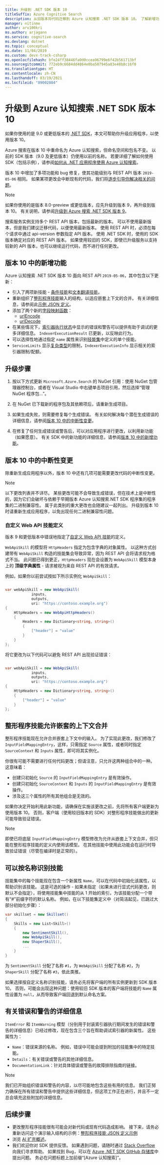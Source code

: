 ```yaml
---
title: 升级到 .NET SDK 版本 10
titleSuffix: Azure Cognitive Search
description: 从旧版本将代码迁移到 Azure 认知搜索 .NET SDK 版本 10。 了解新增功能和所需的代码更改。
manager: nitinme
author: arv100kri
ms.author: arjagann
ms.service: cognitive-search
ms.devlang: dotnet
ms.topic: conceptual
ms.date: 11/04/2019
ms.custom: devx-track-csharp
ms.openlocfilehash: bfe24ff38446fa0d0ccea96799e6f42b561713bf
ms.sourcegitcommit: 772eb9c6684dd4864e0ba507945a83e48b8c16f0
ms.translationtype: HT
ms.contentlocale: zh-CN
ms.lasthandoff: 03/19/2021
ms.locfileid: "89002804"
---
```

# <a name="upgrade-to-azure-cognitive-search-net-sdk-version-10"></a>升级到 Azure 认知搜索 .NET SDK 版本 10

如果你使用的是 9.0 或更低版本的 [.NET SDK](/dotnet/api/overview/azure/search)，本文可帮助你升级应用程序，以使用版本 10。

Azure 搜索在版本 10 中重命名为 Azure 认知搜索，但命名空间和包名不变。 以前的 SDK 版本（9.0 及更低版本）仍使用以前的名称。 若要详细了解如何使用 SDK（包括示例），请参阅[如何从 .NET 应用程序使用 Azure 认知搜索](search-howto-dotnet-sdk.md)。

版本 10 中增加了多项功能和 bug 修复，使其功能级别与 REST API 版本 `2019-05-06` 相同。 如果某项更改会中断现有的代码，我们将[逐步引导你解决相关的问题](#UpgradeSteps)。

> [!NOTE]
> 如果你使用的是版本 8.0-preview 或更低版本，应先升级到版本 9，再升级到版本 10。 有关说明，请参阅[升级到 Azure 搜索 .NET SDK 版本 9](search-dotnet-sdk-migration-version-9.md)。
>
> 搜索服务实例支持多个 REST API 版本，包括最新的版本。 可以不使用最新版本，但是我们建议迁移代码，以便使用最新版本。 使用 REST API 时，必须在每个请求中通过 api-version 参数指定 API 版本。 使用 .NET SDK 时，使用的 SDK 版本确定对应的 REST API 版本。 如果使用较旧的 SDK，即使已升级服务以支持较新的 API 版本，也可以继续运行代码，而不进行任何更改。

<a name="WhatsNew"></a>

## <a name="whats-new-in-version-10"></a>版本 10 中的新增功能
Azure 认知搜索 .NET SDK 版本 10 面向 REST API `2019-05-06`，其中包含以下更新：

* 引入了两项新技能 - [条件技能](cognitive-search-skill-conditional.md)和[文本翻译技能](cognitive-search-skill-text-translation.md)。
* 重新组织了[整形程序技能](cognitive-search-skill-shaper.md)输入的结构，以适应嵌套上下文的合并。 有关详细信息，请参阅此[示例 JSON 定义](./cognitive-search-skill-shaper.md#scenario-3-input-consolidation-from-nested-contexts)。
* 添加了两个新的[字段映射函数](search-indexer-field-mappings.md)：
    - [urlEncode](./search-indexer-field-mappings.md#urlencode-function)
    - [urlDecode](./search-indexer-field-mappings.md#urldecode-function)
* 在某些情况下，[索引器执行状态](/rest/api/searchservice/get-indexer-status)中显示的错误和警告可以提供有助于调试的更多详细信息。 `IndexerExecutionResult` 已更新，以反映此行为。
* 可以选择性地通过指定 `name` 属性来识别[技能集](cognitive-search-defining-skillset.md)中定义的单个技能。
* `ServiceLimits` 显示[复杂类型](./search-howto-complex-data-types.md)的限制，`IndexerExecutionInfo` 显示相关的索引器限制/配额。

<a name="UpgradeSteps"></a>

## <a name="steps-to-upgrade"></a>升级步骤

1. 按以下方式更新 `Microsoft.Azure.Search` 的 NuGet 引用：使用 NuGet 包管理器控制台，或者在 Visual Studio 中右键单击项目引用，然后选择“管理 NuGet 程序包...”。

2. 在 NuGet 已下载新的程序包及其依赖项后，请重新生成项目。 

3. 如果生成失败，则需要修复每个生成错误。 有关如何解决每个潜在生成错误的详细信息，请参阅[版本 10 中的中断性变更](#ListOfChanges)。

4. 在修复了任何生成错误或警告后，可以对应用程序进行更改，以利用新功能（如果愿意）。 有关 SDK 中的新功能的详细信息，请参阅[版本 10 中的新增功能](#WhatsNew)。

<a name="ListOfChanges"></a>

## <a name="breaking-changes-in-version-10"></a>版本 10 中的中断性变更

除重新生成应用程序以外，版本 10 中还有几项可能需要更改代码的中断性变更。

> [!NOTE]
> 以下更改列表并不详尽。 某些更改可能不会导致生成错误，但在技术上是中断性的，因为它们会破坏与依赖于早期版本 Azure 认知搜索.NET SDK 程序集的程序集的二进制兼容性。 属于此类别的重大更改也会随建议一起列出。 升级到版本 10 时请重新生成应用程序，以免出现任何二进制兼容性问题。

### <a name="custom-web-api-skill-definition"></a>自定义 Web API 技能定义

版本 9 和更低版本中错误地指定了[自定义 Web API 技能](cognitive-search-custom-skill-web-api.md)的定义。 

`WebApiSkill` 的模型将 `HttpHeaders` 指定为包含字典的对象属性。 以这种方式创建带有 `WebApiSkill` 构造的技能集会导致异常，因为 REST API 会将请求视为格式不当。 此问题已得到更正，`HttpHeaders` 现在会设置为 `WebApiSkill` 模型本身上的 **顶级字典属性** - 请求被视为来自 REST API 的有效请求。

例如，如果你以前尝试按如下所示实例化 `WebApiSkill`：

```csharp

var webApiSkill = new WebApiSkill(
            inputs, 
            outputs,
            uri: "https://contoso.example.org")
{
    HttpHeaders = new WebApiHttpHeaders()
    {
        Headers = new Dictionary<string, string>()
        {
            ["header"] = "value"
        }
    }
};

```

将它更改为以下代码可以避免 REST API 出现验证错误：

```csharp

var webApiSkill = new WebApiSkill(
            inputs, 
            outputs,
            uri: "https://contoso.example.org")
{
    HttpHeaders = new Dictionary<string, string>()
    {
        ["header"] = "value"
    }
};

```

## <a name="shaper-skill-allows-nested-context-consolidation"></a>整形程序技能允许嵌套的上下文合并

整形程序技能现在允许合并嵌套上下文中的输入。 为了实现此更改，我们修改了 `InputFieldMappingEntry`，这样，只需指定 `Source` 属性，或者同时指定 `SourceContext` 和 `Inputs` 属性，即可将其实例化。

你很有可能不需要进行任何代码更改；但请注意，只允许这两种组合中的一种。 这意味着：

- 创建只初始化 `Source` 的 `InputFieldMappingEntry` 是有效操作。
- 创建只初始化 `SourceContext` 和 `Inputs` 的 `InputFieldMappingEntry` 是有效操作。
- 涉及这三个属性的所有其他组合是无效的。

如果你决定开始利用此新功能，请确保在实施该更改之前，先将所有客户端更新为使用版本 10。 否则，客户端（使用较旧版本的 SDK）对整形程序技能做出的更新可能导致验证错误。

> [!NOTE]
> 即使已将底层 `InputFieldMappingEntry` 模型修改为允许从嵌套上下文合并，但只能在整形程序技能的定义内使用该模型。 在其他技能中使用此功能会在运行时导致验证错误（尽管在编译时是正常的）。

## <a name="skills-can-be-identified-by-a-name"></a>可以按名称识别技能

技能集中的每个技能现在包含一个新属性 `Name`，可以在代码中初始化该属性，以帮助识别该技能。 这是可选的操作 - 如果未指定（如果未进行显式代码更改，则默认不会指定），将使用技能集中技能的从 1 开始的索引，为该技能分配一个带有“#”前缀字符的默认名称。 例如，在以下技能集定义中（对简洁起见，已跳过大部分初始化步骤）：

```csharp
var skillset = new Skillset()
{
    Skills = new List<Skill>()
    {
        new SentimentSkill(),
        new WebApiSkill(),
        new ShaperSkill(),
        ...
    }
}
```

为 `SentimentSkill` 分配了名称 `#1`，为 `WebApiSkill` 分配了名称 `#2`，为 `ShaperSkill` 分配了名称 `#3`，依此类推。

如果选择按自定义名称识别技能，请务必先将客户端的所有实例更新到 SDK 版本 10。 否则，可能会出现这种问题：使用较旧 SDK 版本的客户端将技能的 `Name` 属性设置为 `null`，从而导致客户端回退到默认命名方案。

## <a name="details-about-errors-and-warnings"></a>有关错误和警告的详细信息

`ItemError` 和 `ItemWarning` 模型（分别用于封装索引器执行期间发生的错误和警告的详细信息）已经过修改，现在包含三个旨在帮助调试索引器的新属性。 这些属性为：

- `Name`：错误来源的名称。 例如，错误中可能会提到附加的技能集中的特定技能。
- `Details`：有关错误或警告的其他详细信息。
- `DocumentationLink`：针对具体错误或警告的故障排除指南的链接。

> [!NOTE]
> 我们已开始组织错误和警告的内容，以尽可能地包含这些有用的信息。 我们正努力确保在所有错误和警告中提供这些详细信息，但这项工作正在进行，并且不一定总会填充这些附加的详细信息。

## <a name="next-steps"></a>后续步骤

- 更改整形程序技能很有可能会对新代码或现有代码造成影响。 接下来，请务必重新访问这个演示输入结构的示例：[整形程序技能 JSON 定义示例](cognitive-search-skill-shaper.md)
- 浏览 [AI 扩充概述](cognitive-search-concept-intro.md)。
- 我们欢迎你对 SDK 提供反馈。 如果遇到问题，请随时通过 [Stack Overflow](https://stackoverflow.com/questions/tagged/azure-search) 向我们寻求帮助。 如果找到 Bug，可以在 [Azure .NET SDK GitHub 存储库](https://github.com/Azure/azure-sdk-for-net/issues)中提出问题。 务必在问题标题上加前缀“[Azure 认知搜索]”。
